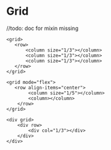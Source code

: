 # Grid

//todo: doc for mixin missing
~~~~
<grid>
   <row>
       <column size="1/3"></column>
       <column size="1/3"></column>
       <column size="1/3"></column>
   </row>
</grid>
~~~~
~~~~
<grid mode="flex">
   <row align-items="center">
        <column size="1/5"></column>
        <column></column>
    </row>
</grid>
~~~~
~~~~
<div grid>
    <div row>
        <div col="1/3"></div>
    </div>
</div>
~~~~
